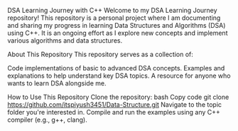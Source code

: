 DSA Learning Journey with C++
Welcome to my DSA Learning Journey repository! This repository is a personal project where I am documenting and sharing my progress in learning Data Structures and Algorithms (DSA) using C++. It is an ongoing effort as I explore new concepts and implement various algorithms and data structures.

About This Repository
This repository serves as a collection of:

Code implementations of basic to advanced DSA concepts.
Examples and explanations to help understand key DSA topics.
A resource for anyone who wants to learn DSA alongside me.


How to Use This Repository
Clone the repository:
bash
Copy code
git clone https://github.com/itspiyush3451/Data-Structure.git
Navigate to the topic folder you're interested in.
Compile and run the examples using any C++ compiler (e.g., g++, clang).
